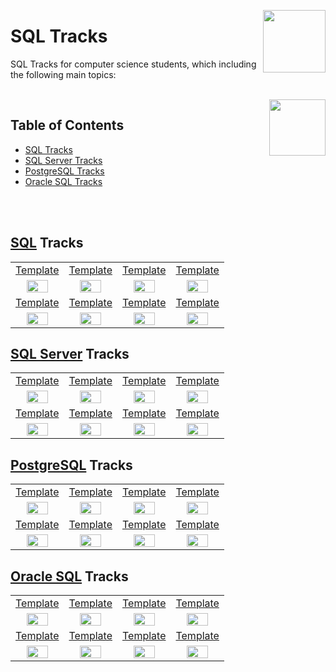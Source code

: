 <img align="right" width="100" src="https://github.com/cs-MohamedAyman/cs-MohamedAyman/blob/main/repos-logos/datacamp.jpg"></img>

# SQL Tracks
SQL Tracks for computer science students, which including the following main topics:

<br>
<img align="right" width="90" height="90" src="https://github.com/cs-MohamedAyman/cs-MohamedAyman/blob/main/repos-logos/agenda.jpg">

## Table of Contents
  * [SQL Tracks](#SQL-Tracks)
  * [SQL Server Tracks](#SQL-Server-Tracks)
  * [PostgreSQL Tracks](#PostgreSQL-Tracks)
  * [Oracle SQL Tracks](#Oracle-SQL-Tracks)

<br><br>

## [SQL](https://github.com/cs-MohamedAyman/eLearning-Platforms/eLearning-Platforms/DataCamp-Tracks/blob/master/SQL/SQL/README.md) Tracks

<table>
    <tbody>
        <tr>
<td align=center width="25%"><a href="https://github.com/cs-MohamedAyman/eLearning-Platforms/eLearning-Platforms/DataCamp-Tracks/blob/master/SQL/SQL/README.md">Template</a></td>
<td align=center width="25%"><a href="https://github.com/cs-MohamedAyman/eLearning-Platforms/eLearning-Platforms/DataCamp-Tracks/blob/master/SQL/SQL/README.md">Template</a></td>
<td align=center width="25%"><a href="https://github.com/cs-MohamedAyman/eLearning-Platforms/eLearning-Platforms/DataCamp-Tracks/blob/master/SQL/SQL/README.md">Template</a></td>
<td align=center width="25%"><a href="https://github.com/cs-MohamedAyman/eLearning-Platforms/eLearning-Platforms/DataCamp-Tracks/blob/master/SQL/SQL/README.md">Template</a></td>
        </tr>
        <tr>
<td align=center width="25%"><img src="https://github.com/cs-MohamedAyman/eLearning-Platforms/eLearning-Platforms/DataCamp-Tracks/blob/master/org-logos/sql.jpg" width="70%"></img></td>
<td align=center width="25%"><img src="https://github.com/cs-MohamedAyman/eLearning-Platforms/eLearning-Platforms/DataCamp-Tracks/blob/master/org-logos/sql.jpg" width="70%"></img></td>
<td align=center width="25%"><img src="https://github.com/cs-MohamedAyman/eLearning-Platforms/eLearning-Platforms/DataCamp-Tracks/blob/master/org-logos/sql.jpg" width="70%"></img></td>
<td align=center width="25%"><img src="https://github.com/cs-MohamedAyman/eLearning-Platforms/eLearning-Platforms/DataCamp-Tracks/blob/master/org-logos/sql.jpg" width="70%"></img></td>
        </tr>
        <tr>
<td align=center width="25%"><a href="https://github.com/cs-MohamedAyman/eLearning-Platforms/eLearning-Platforms/DataCamp-Tracks/blob/master/SQL/SQL/README.md">Template</a></td>
<td align=center width="25%"><a href="https://github.com/cs-MohamedAyman/eLearning-Platforms/eLearning-Platforms/DataCamp-Tracks/blob/master/SQL/SQL/README.md">Template</a></td>
<td align=center width="25%"><a href="https://github.com/cs-MohamedAyman/eLearning-Platforms/eLearning-Platforms/DataCamp-Tracks/blob/master/SQL/SQL/README.md">Template</a></td>
<td align=center width="25%"><a href="https://github.com/cs-MohamedAyman/eLearning-Platforms/eLearning-Platforms/DataCamp-Tracks/blob/master/SQL/SQL/README.md">Template</a></td>
        </tr>
        <tr>
<td align=center width="25%"><img src="https://github.com/cs-MohamedAyman/eLearning-Platforms/eLearning-Platforms/DataCamp-Tracks/blob/master/org-logos/sql.jpg" width="70%"></img></td>
<td align=center width="25%"><img src="https://github.com/cs-MohamedAyman/eLearning-Platforms/eLearning-Platforms/DataCamp-Tracks/blob/master/org-logos/sql.jpg" width="70%"></img></td>
<td align=center width="25%"><img src="https://github.com/cs-MohamedAyman/eLearning-Platforms/eLearning-Platforms/DataCamp-Tracks/blob/master/org-logos/sql.jpg" width="70%"></img></td>
<td align=center width="25%"><img src="https://github.com/cs-MohamedAyman/eLearning-Platforms/eLearning-Platforms/DataCamp-Tracks/blob/master/org-logos/sql.jpg" width="70%"></img></td>
        </tr>
    </tbody>
</table>

## [SQL Server](https://github.com/cs-MohamedAyman/eLearning-Platforms/eLearning-Platforms/DataCamp-Tracks/blob/master/SQL/SQL-Server/README.md) Tracks

<table>
    <tbody>
        <tr>
<td align=center width="25%"><a href="https://github.com/cs-MohamedAyman/eLearning-Platforms/eLearning-Platforms/DataCamp-Tracks/blob/master/SQL/SQL-Server/README.md">Template</a></td>
<td align=center width="25%"><a href="https://github.com/cs-MohamedAyman/eLearning-Platforms/eLearning-Platforms/DataCamp-Tracks/blob/master/SQL/SQL-Server/README.md">Template</a></td>
<td align=center width="25%"><a href="https://github.com/cs-MohamedAyman/eLearning-Platforms/eLearning-Platforms/DataCamp-Tracks/blob/master/SQL/SQL-Server/README.md">Template</a></td>
<td align=center width="25%"><a href="https://github.com/cs-MohamedAyman/eLearning-Platforms/eLearning-Platforms/DataCamp-Tracks/blob/master/SQL/SQL-Server/README.md">Template</a></td>
        </tr>
        <tr>
<td align=center width="25%"><img src="https://github.com/cs-MohamedAyman/eLearning-Platforms/eLearning-Platforms/DataCamp-Tracks/blob/master/org-logos/sql.jpg" width="70%"></img></td>
<td align=center width="25%"><img src="https://github.com/cs-MohamedAyman/eLearning-Platforms/eLearning-Platforms/DataCamp-Tracks/blob/master/org-logos/sql.jpg" width="70%"></img></td>
<td align=center width="25%"><img src="https://github.com/cs-MohamedAyman/eLearning-Platforms/eLearning-Platforms/DataCamp-Tracks/blob/master/org-logos/sql.jpg" width="70%"></img></td>
<td align=center width="25%"><img src="https://github.com/cs-MohamedAyman/eLearning-Platforms/eLearning-Platforms/DataCamp-Tracks/blob/master/org-logos/sql.jpg" width="70%"></img></td>
        </tr>
        <tr>
<td align=center width="25%"><a href="https://github.com/cs-MohamedAyman/eLearning-Platforms/eLearning-Platforms/DataCamp-Tracks/blob/master/SQL/SQL-Server/README.md">Template</a></td>
<td align=center width="25%"><a href="https://github.com/cs-MohamedAyman/eLearning-Platforms/eLearning-Platforms/DataCamp-Tracks/blob/master/SQL/SQL-Server/README.md">Template</a></td>
<td align=center width="25%"><a href="https://github.com/cs-MohamedAyman/eLearning-Platforms/eLearning-Platforms/DataCamp-Tracks/blob/master/SQL/SQL-Server/README.md">Template</a></td>
<td align=center width="25%"><a href="https://github.com/cs-MohamedAyman/eLearning-Platforms/eLearning-Platforms/DataCamp-Tracks/blob/master/SQL/SQL-Server/README.md">Template</a></td>
        </tr>
        <tr>
<td align=center width="25%"><img src="https://github.com/cs-MohamedAyman/eLearning-Platforms/eLearning-Platforms/DataCamp-Tracks/blob/master/org-logos/sql.jpg" width="70%"></img></td>
<td align=center width="25%"><img src="https://github.com/cs-MohamedAyman/eLearning-Platforms/eLearning-Platforms/DataCamp-Tracks/blob/master/org-logos/sql.jpg" width="70%"></img></td>
<td align=center width="25%"><img src="https://github.com/cs-MohamedAyman/eLearning-Platforms/eLearning-Platforms/DataCamp-Tracks/blob/master/org-logos/sql.jpg" width="70%"></img></td>
<td align=center width="25%"><img src="https://github.com/cs-MohamedAyman/eLearning-Platforms/eLearning-Platforms/DataCamp-Tracks/blob/master/org-logos/sql.jpg" width="70%"></img></td>
        </tr>
    </tbody>
</table>

## [PostgreSQL](https://github.com/cs-MohamedAyman/eLearning-Platforms/eLearning-Platforms/DataCamp-Tracks/blob/master/SQL/PostgreSQL/README.md) Tracks

<table>
    <tbody>
        <tr>
<td align=center width="25%"><a href="https://github.com/cs-MohamedAyman/eLearning-Platforms/eLearning-Platforms/DataCamp-Tracks/blob/master/SQL/PostgreSQL/README.md">Template</a></td>
<td align=center width="25%"><a href="https://github.com/cs-MohamedAyman/eLearning-Platforms/eLearning-Platforms/DataCamp-Tracks/blob/master/SQL/PostgreSQL/README.md">Template</a></td>
<td align=center width="25%"><a href="https://github.com/cs-MohamedAyman/eLearning-Platforms/eLearning-Platforms/DataCamp-Tracks/blob/master/SQL/PostgreSQL/README.md">Template</a></td>
<td align=center width="25%"><a href="https://github.com/cs-MohamedAyman/eLearning-Platforms/eLearning-Platforms/DataCamp-Tracks/blob/master/SQL/PostgreSQL/README.md">Template</a></td>
        </tr>
        <tr>
<td align=center width="25%"><img src="https://github.com/cs-MohamedAyman/eLearning-Platforms/eLearning-Platforms/DataCamp-Tracks/blob/master/org-logos/sql.jpg" width="70%"></img></td>
<td align=center width="25%"><img src="https://github.com/cs-MohamedAyman/eLearning-Platforms/eLearning-Platforms/DataCamp-Tracks/blob/master/org-logos/sql.jpg" width="70%"></img></td>
<td align=center width="25%"><img src="https://github.com/cs-MohamedAyman/eLearning-Platforms/eLearning-Platforms/DataCamp-Tracks/blob/master/org-logos/sql.jpg" width="70%"></img></td>
<td align=center width="25%"><img src="https://github.com/cs-MohamedAyman/eLearning-Platforms/eLearning-Platforms/DataCamp-Tracks/blob/master/org-logos/sql.jpg" width="70%"></img></td>
        </tr>
        <tr>
<td align=center width="25%"><a href="https://github.com/cs-MohamedAyman/eLearning-Platforms/eLearning-Platforms/DataCamp-Tracks/blob/master/SQL/PostgreSQL/README.md">Template</a></td>
<td align=center width="25%"><a href="https://github.com/cs-MohamedAyman/eLearning-Platforms/eLearning-Platforms/DataCamp-Tracks/blob/master/SQL/PostgreSQL/README.md">Template</a></td>
<td align=center width="25%"><a href="https://github.com/cs-MohamedAyman/eLearning-Platforms/eLearning-Platforms/DataCamp-Tracks/blob/master/SQL/PostgreSQL/README.md">Template</a></td>
<td align=center width="25%"><a href="https://github.com/cs-MohamedAyman/eLearning-Platforms/eLearning-Platforms/DataCamp-Tracks/blob/master/SQL/PostgreSQL/README.md">Template</a></td>
        </tr>
        <tr>
<td align=center width="25%"><img src="https://github.com/cs-MohamedAyman/eLearning-Platforms/eLearning-Platforms/DataCamp-Tracks/blob/master/org-logos/sql.jpg" width="70%"></img></td>
<td align=center width="25%"><img src="https://github.com/cs-MohamedAyman/eLearning-Platforms/eLearning-Platforms/DataCamp-Tracks/blob/master/org-logos/sql.jpg" width="70%"></img></td>
<td align=center width="25%"><img src="https://github.com/cs-MohamedAyman/eLearning-Platforms/eLearning-Platforms/DataCamp-Tracks/blob/master/org-logos/sql.jpg" width="70%"></img></td>
<td align=center width="25%"><img src="https://github.com/cs-MohamedAyman/eLearning-Platforms/eLearning-Platforms/DataCamp-Tracks/blob/master/org-logos/sql.jpg" width="70%"></img></td>
        </tr>
    </tbody>
</table>

## [Oracle SQL](https://github.com/cs-MohamedAyman/eLearning-Platforms/eLearning-Platforms/DataCamp-Tracks/blob/master/SQL/Oracle-SQL/README.md) Tracks

<table>
    <tbody>
        <tr>
<td align=center width="25%"><a href="https://github.com/cs-MohamedAyman/eLearning-Platforms/eLearning-Platforms/DataCamp-Tracks/blob/master/SQL/Oracle-SQL/README.md">Template</a></td>
<td align=center width="25%"><a href="https://github.com/cs-MohamedAyman/eLearning-Platforms/eLearning-Platforms/DataCamp-Tracks/blob/master/SQL/Oracle-SQL/README.md">Template</a></td>
<td align=center width="25%"><a href="https://github.com/cs-MohamedAyman/eLearning-Platforms/eLearning-Platforms/DataCamp-Tracks/blob/master/SQL/Oracle-SQL/README.md">Template</a></td>
<td align=center width="25%"><a href="https://github.com/cs-MohamedAyman/eLearning-Platforms/eLearning-Platforms/DataCamp-Tracks/blob/master/SQL/Oracle-SQL/README.md">Template</a></td>
        </tr>
        <tr>
<td align=center width="25%"><img src="https://github.com/cs-MohamedAyman/eLearning-Platforms/eLearning-Platforms/DataCamp-Tracks/blob/master/org-logos/sql.jpg" width="70%"></img></td>
<td align=center width="25%"><img src="https://github.com/cs-MohamedAyman/eLearning-Platforms/eLearning-Platforms/DataCamp-Tracks/blob/master/org-logos/sql.jpg" width="70%"></img></td>
<td align=center width="25%"><img src="https://github.com/cs-MohamedAyman/eLearning-Platforms/eLearning-Platforms/DataCamp-Tracks/blob/master/org-logos/sql.jpg" width="70%"></img></td>
<td align=center width="25%"><img src="https://github.com/cs-MohamedAyman/eLearning-Platforms/eLearning-Platforms/DataCamp-Tracks/blob/master/org-logos/sql.jpg" width="70%"></img></td>
        </tr>
        <tr>
<td align=center width="25%"><a href="https://github.com/cs-MohamedAyman/eLearning-Platforms/eLearning-Platforms/DataCamp-Tracks/blob/master/SQL/Oracle-SQL/README.md">Template</a></td>
<td align=center width="25%"><a href="https://github.com/cs-MohamedAyman/eLearning-Platforms/eLearning-Platforms/DataCamp-Tracks/blob/master/SQL/Oracle-SQL/README.md">Template</a></td>
<td align=center width="25%"><a href="https://github.com/cs-MohamedAyman/eLearning-Platforms/eLearning-Platforms/DataCamp-Tracks/blob/master/SQL/Oracle-SQL/README.md">Template</a></td>
<td align=center width="25%"><a href="https://github.com/cs-MohamedAyman/eLearning-Platforms/eLearning-Platforms/DataCamp-Tracks/blob/master/SQL/Oracle-SQL/README.md">Template</a></td>
        </tr>
        <tr>
<td align=center width="25%"><img src="https://github.com/cs-MohamedAyman/eLearning-Platforms/eLearning-Platforms/DataCamp-Tracks/blob/master/org-logos/sql.jpg" width="70%"></img></td>
<td align=center width="25%"><img src="https://github.com/cs-MohamedAyman/eLearning-Platforms/eLearning-Platforms/DataCamp-Tracks/blob/master/org-logos/sql.jpg" width="70%"></img></td>
<td align=center width="25%"><img src="https://github.com/cs-MohamedAyman/eLearning-Platforms/eLearning-Platforms/DataCamp-Tracks/blob/master/org-logos/sql.jpg" width="70%"></img></td>
<td align=center width="25%"><img src="https://github.com/cs-MohamedAyman/eLearning-Platforms/eLearning-Platforms/DataCamp-Tracks/blob/master/org-logos/sql.jpg" width="70%"></img></td>
        </tr>
    </tbody>
</table>
